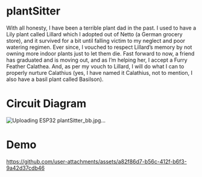 # plantSitter
With all honesty, I have been a terrible plant dad in the past. I used to have a Lily plant called Lillard which I adopted out of Netto (a German grocery store), and it survived for a bit until falling victim to my neglect and poor watering regimen. Ever since, I vouched to respect Lillard’s memory by not owning more indoor plants just to let them die. Fast forward to now, a friend has graduated and is moving out, and as I’m helping her, I accept a Furry Feather Calathea. And, as per my vouch to Lillard, I will do what I can to properly nurture Calathius (yes, I have named it Calathius, not to mention, I also have a basil plant called Basilson).
# Circuit Diagram

![Uploading ESP32 plantSitter_bb.jpg…]()



# Demo

https://github.com/user-attachments/assets/a82f86d7-b56c-412f-b6f3-9a42d37cdb46



